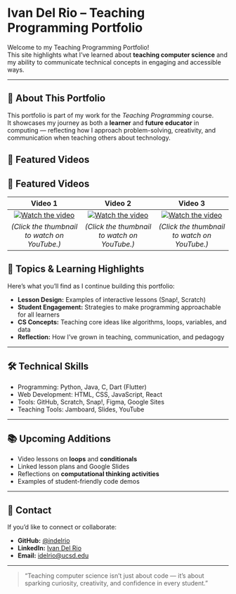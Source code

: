 # Ivan Del Rio – Teaching Programming Portfolio

Welcome to my Teaching Programming Portfolio!  
This site highlights what I’ve learned about **teaching computer science** and my ability to communicate technical concepts in engaging and accessible ways.

---

## 🎯 About This Portfolio
This portfolio is part of my work for the *Teaching Programming* course.  
It showcases my journey as both a **learner** and **future educator** in computing — reflecting how I approach problem-solving, creativity, and communication when teaching others about technology.

## 🎥 Featured Videos  

## 🎥 Featured Videos  

| Video 1 | Video 2 | Video 3 |
|:--:|:--:|:--:|
| [![Watch the video](https://img.youtube.com/vi/ENemu2M5GCs/maxresdefault.jpg)](https://www.youtube.com/watch?v=ENemu2M5GCs) | [![Watch the video](https://img.youtube.com/vi/uI00-Hs9w8Y/maxresdefault.jpg)](https://www.youtube.com/watch?v=uI00-Hs9w8Y) | [![Watch the video](https://img.youtube.com/vi/OLkxk-OW4O4/maxresdefault.jpg)](https://www.youtube.com/watch?v=OLkxk-OW4O4) |
| *(Click the thumbnail to watch on YouTube.)* | *(Click the thumbnail to watch on YouTube.)* | *(Click the thumbnail to watch on YouTube.)* |




## 🧠 Topics & Learning Highlights
Here’s what you’ll find as I continue building this portfolio:
- **Lesson Design:** Examples of interactive lessons (Snap!, Scratch)
- **Student Engagement:** Strategies to make programming approachable for all learners
- **CS Concepts:** Teaching core ideas like algorithms, loops, variables, and data
- **Reflection:** How I’ve grown in teaching, communication, and pedagogy

---

## 🛠️ Technical Skills
- Programming: Python, Java, C, Dart (Flutter)
- Web Development: HTML, CSS, JavaScript, React
- Tools: GitHub, Scratch, Snap!, Figma, Google Sites
- Teaching Tools: Jamboard, Slides, YouTube

---

## 📚 Upcoming Additions
- Video lessons on **loops** and **conditionals**
- Linked lesson plans and Google Slides
- Reflections on **computational thinking activities**
- Examples of student-friendly code demos

---

## 💬 Contact
If you’d like to connect or collaborate:
- **GitHub:** [@indelrio](https://github.com/idelrio-ucsd)
- **LinkedIn:** [Ivan Del Rio](https://www.linkedin.com/in/ivanndelrio/)
- **Email:** idelrio@ucsd.edu

---

> “Teaching computer science isn’t just about code — it’s about sparking curiosity, creativity, and confidence in every student.”
